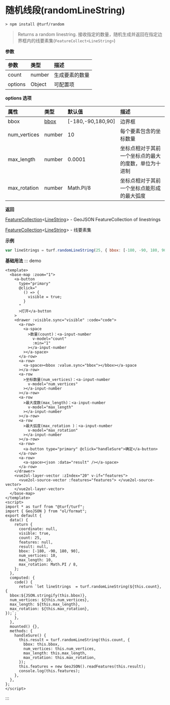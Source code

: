 # 随机线段(randomLineString)

```
> npm install @turf/random
```

> Returns a random linestring.
> 接收指定的数量，随机生成并返回在指定边界框内的线要素集(`FeatureCollect<LineString>`)

**参数**

| 参数    | 类型   | 描述           |
| :------ | :----- | :------------- |
| count   | number | 生成要素的数量 |
| options | Object | 可配置项       |

**options 选项**

| 属性         | 类型                            | 默认值            | 描述                                                 |
| :----------- | :------------------------------ | :---------------- | :--------------------------------------------------- |
| bbox         | [bbox](../other/type.html#bbox) | [-180,-90,180,90] | 边界框                                               |
| num_vertices | number                          | 10                | 每个要素包含的坐标数量                               |
| max_length   | number                          | 0.0001            | 坐标点相对于其前一个坐标点的最大的度数，单位为十进制 |
| max_rotation | number                          | Math.PI/8         | 坐标点相对于其前一个坐标点能形成的最大弧度           |

**返回**

[FeatureCollection](../other/type.html#featurecollection)\<[LineString](../other/type.html#linestring)\> - GeoJSON FeatureCollection of linestrings

[FeatureCollection](../other/type.html#featurecollection)\<[LineString](../other/type.html#linestring)\> - 线要素集

**示例**

```js
var lineStrings = turf.randomLineString(25, { bbox: [-180, -90, 180, 90] }); // 25个线要素集合
```

**基础用法**
::: demo

```vue
<template>
  <base-map :zoom="1">
    <a-button
      type="primary"
      @click="
        () => {
          visible = true;
        }
      "
      >打开</a-button
    >
    <drawer :visible.sync="visible" :code="code">
      <a-row>
        <a-space
          >数量(count)：<a-input-number
            v-model="count"
            :min="1"
          ></a-input-number
        ></a-space>
      </a-row>
      <a-row>
        <a-space><bbox :value.sync="bbox"></bbox></a-space
      ></a-row>
      <a-row
        >坐标数量(num_vertices)：<a-input-number
          v-model="num_vertices"
        ></a-input-number
      ></a-row>
      <a-row
        >最大度数(max_length)：<a-input-number
          v-model="max_length"
        ></a-input-number
      ></a-row>
      <a-row
        >最大弧度(max_rotation )：<a-input-number
          v-model="max_rotation"
        ></a-input-number
      ></a-row>
      <a-row>
        <a-button type="primary" @click="handleSure">确定</a-button>
      </a-row>
      <a-row>
        <a-space><json :data="result" /></a-space>
      </a-row>
    </drawer>
    <vue2ol-layer-vector :zIndex="20" v-if="features">
      <vue2ol-source-vector :features="features"> </vue2ol-source-vector>
    </vue2ol-layer-vector>
  </base-map>
</template>
<script>
import * as turf from "@turf/turf";
import { GeoJSON } from "ol/format";
export default {
  data() {
    return {
      coordinate: null,
      visible: true,
      count: 25,
      features: null,
      result: null,
      bbox: [-180, -90, 180, 90],
      num_vertices: 10,
      max_length: 10,
      max_rotation: Math.PI / 8,
    };
  },
  computed: {
    code() {
      return `let lineStrings  = turf.randomLineString(${this.count}, {
  bbox:${JSON.stringify(this.bbox)},
  num_vertices: ${this.num_vertices},
  max_length: ${this.max_length},
  max_rotation: ${this.max_rotation},
});`;
    },
  },
  mounted() {},
  methods: {
    handleSure() {
      this.result = turf.randomLineString(this.count, {
        bbox: this.bbox,
        num_vertices: this.num_vertices,
        max_length: this.max_length,
        max_rotation: this.max_rotation,
      });
      this.features = new GeoJSON().readFeatures(this.result);
      console.log(this.features);
    },
  },
};
</script>
```

:::
